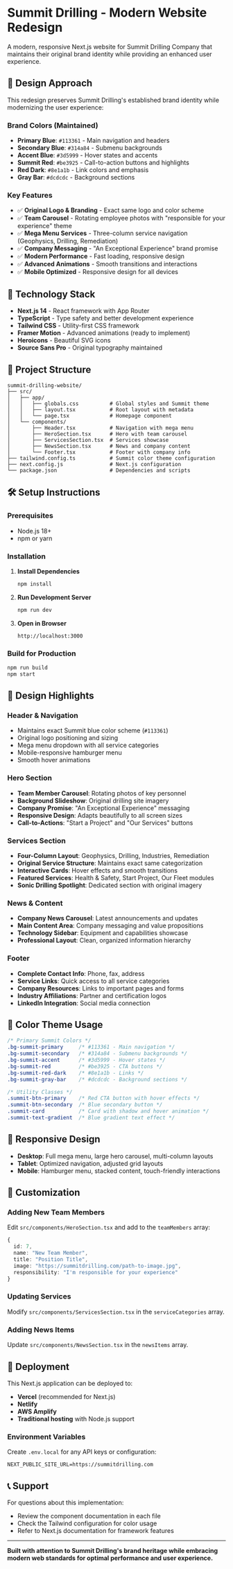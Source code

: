 # Summit Drilling - Modern Website Redesign

A modern, responsive Next.js website for Summit Drilling Company that maintains their original brand identity while providing an enhanced user experience.

## 🎨 Design Approach

This redesign preserves Summit Drilling's established brand identity while modernizing the user experience:

### **Brand Colors (Maintained)**
- **Primary Blue**: `#113361` - Main navigation and headers
- **Secondary Blue**: `#314a84` - Submenu backgrounds  
- **Accent Blue**: `#3d5999` - Hover states and accents
- **Summit Red**: `#be3925` - Call-to-action buttons and highlights
- **Red Dark**: `#8e1a1b` - Link colors and emphasis
- **Gray Bar**: `#dcdcdc` - Background sections

### **Key Features**
- ✅ **Original Logo & Branding** - Exact same logo and color scheme
- ✅ **Team Carousel** - Rotating employee photos with "responsible for your experience" theme
- ✅ **Mega Menu Services** - Three-column service navigation (Geophysics, Drilling, Remediation)
- ✅ **Company Messaging** - "An Exceptional Experience" brand promise
- ✅ **Modern Performance** - Fast loading, responsive design
- ✅ **Advanced Animations** - Smooth transitions and interactions
- ✅ **Mobile Optimized** - Responsive design for all devices

## 🚀 Technology Stack

- **Next.js 14** - React framework with App Router
- **TypeScript** - Type safety and better development experience
- **Tailwind CSS** - Utility-first CSS framework
- **Framer Motion** - Advanced animations (ready to implement)
- **Heroicons** - Beautiful SVG icons
- **Source Sans Pro** - Original typography maintained

## 📁 Project Structure

```
summit-drilling-website/
├── src/
│   ├── app/
│   │   ├── globals.css          # Global styles and Summit theme
│   │   ├── layout.tsx           # Root layout with metadata
│   │   └── page.tsx             # Homepage component
│   └── components/
│       ├── Header.tsx           # Navigation with mega menu
│       ├── HeroSection.tsx      # Hero with team carousel
│       ├── ServicesSection.tsx  # Services showcase
│       ├── NewsSection.tsx      # News and company content
│       └── Footer.tsx           # Footer with company info
├── tailwind.config.ts           # Summit color theme configuration
├── next.config.js               # Next.js configuration
└── package.json                 # Dependencies and scripts
```

## 🛠️ Setup Instructions

### Prerequisites
- Node.js 18+ 
- npm or yarn

### Installation

1. **Install Dependencies**
   ```bash
   npm install
   ```

2. **Run Development Server**
   ```bash
   npm run dev
   ```

3. **Open in Browser**
   ```
   http://localhost:3000
   ```

### Build for Production

```bash
npm run build
npm start
```

## 🎯 Design Highlights

### **Header & Navigation**
- Maintains exact Summit blue color scheme (`#113361`)
- Original logo positioning and sizing
- Mega menu dropdown with all service categories
- Mobile-responsive hamburger menu
- Smooth hover animations

### **Hero Section**
- **Team Member Carousel**: Rotating photos of key personnel
- **Background Slideshow**: Original drilling site imagery
- **Company Promise**: "An Exceptional Experience" messaging
- **Responsive Design**: Adapts beautifully to all screen sizes
- **Call-to-Actions**: "Start a Project" and "Our Services" buttons

### **Services Section**
- **Four-Column Layout**: Geophysics, Drilling, Industries, Remediation
- **Original Service Structure**: Maintains exact same categorization
- **Interactive Cards**: Hover effects and smooth transitions
- **Featured Services**: Health & Safety, Start Project, Our Fleet modules
- **Sonic Drilling Spotlight**: Dedicated section with original imagery

### **News & Content**
- **Company News Carousel**: Latest announcements and updates
- **Main Content Area**: Company messaging and value propositions
- **Technology Sidebar**: Equipment and capabilities showcase
- **Professional Layout**: Clean, organized information hierarchy

### **Footer**
- **Complete Contact Info**: Phone, fax, address
- **Service Links**: Quick access to all service categories
- **Company Resources**: Links to important pages and forms
- **Industry Affiliations**: Partner and certification logos
- **LinkedIn Integration**: Social media connection

## 🎨 Color Theme Usage

```css
/* Primary Summit Colors */
.bg-summit-primary     /* #113361 - Main navigation */
.bg-summit-secondary   /* #314a84 - Submenu backgrounds */
.bg-summit-accent      /* #3d5999 - Hover states */
.bg-summit-red         /* #be3925 - CTA buttons */
.bg-summit-red-dark    /* #8e1a1b - Links */
.bg-summit-gray-bar    /* #dcdcdc - Background sections */

/* Utility Classes */
.summit-btn-primary    /* Red CTA button with hover effects */
.summit-btn-secondary  /* Blue secondary button */
.summit-card           /* Card with shadow and hover animation */
.summit-text-gradient  /* Blue gradient text effect */
```

## 📱 Responsive Design

- **Desktop**: Full mega menu, large hero carousel, multi-column layouts
- **Tablet**: Optimized navigation, adjusted grid layouts
- **Mobile**: Hamburger menu, stacked content, touch-friendly interactions

## 🔧 Customization

### Adding New Team Members
Edit `src/components/HeroSection.tsx` and add to the `teamMembers` array:

```typescript
{
  id: 7,
  name: "New Team Member",
  title: "Position Title",
  image: "https://summitdrilling.com/path-to-image.jpg",
  responsibility: "I'm responsible for your experience"
}
```

### Updating Services
Modify `src/components/ServicesSection.tsx` in the `serviceCategories` array.

### Adding News Items
Update `src/components/NewsSection.tsx` in the `newsItems` array.

## 🚀 Deployment

This Next.js application can be deployed to:

- **Vercel** (recommended for Next.js)
- **Netlify**
- **AWS Amplify**
- **Traditional hosting** with Node.js support

### Environment Variables
Create `.env.local` for any API keys or configuration:

```
NEXT_PUBLIC_SITE_URL=https://summitdrilling.com
```

## 📞 Support

For questions about this implementation:
- Review the component documentation in each file
- Check the Tailwind configuration for color usage
- Refer to Next.js documentation for framework features

---

**Built with attention to Summit Drilling's brand heritage while embracing modern web standards for optimal performance and user experience.**
